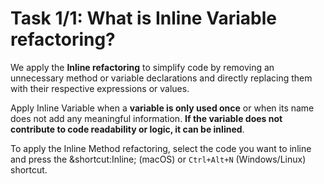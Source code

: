 # Task 1/1: What is Inline Variable refactoring?

We apply the **Inline refactoring** to simplify code by removing an unnecessary method or variable declarations and directly 
replacing them with their respective expressions or values.

Apply Inline Variable when a **variable is only used once** or when its name does not add any meaningful information. 
**If the variable does not contribute to code readability or logic, it can be inlined**.

To apply the Inline Method refactoring, select the code you want to inline and press the &shortcut:Inline; (macOS) or `Ctrl+Alt+N` (Windows/Linux) shortcut. 

